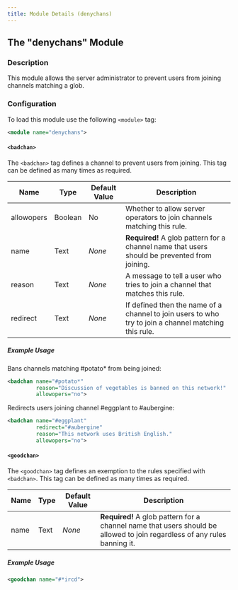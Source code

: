 ```yaml
---
title: Module Details (denychans)
---
```


## The "denychans" Module

### Description

This module allows the server administrator to prevent users from joining channels matching a glob.

### Configuration

To load this module use the following `<module>` tag:

```xml
<module name="denychans">
```

#### `<badchan>`

The `<badchan>` tag defines a channel to prevent users from joining. This tag can be defined as many times as required.

Name       | Type    | Default Value | Description
---------- | ------- | ------------- | -----------
allowopers | Boolean | No            | Whether to allow server operators to join channels matching this rule.
name       | Text    | *None*        | **Required!** A glob pattern for a channel name that users should be prevented from joining.
reason     | Text    | *None*        | A message to tell a user who tries to join a channel that matches this rule.
redirect   | Text    | *None*        | If defined then the name of a channel to join users to who try to join a channel matching this rule.

##### Example Usage

Bans channels matching #potato\* from being joined:

```xml
<badchan name="#potato*"
         reason="Discussion of vegetables is banned on this network!"
         allowopers="no">
```

Redirects users joining channel #eggplant to #aubergine:

```xml
<badchan name="#eggplant"
         redirect="#aubergine"
         reason="This network uses British English."
         allowopers="no">
```

#### `<goodchan>`

The `<goodchan>` tag defines an exemption to the rules specified with `<badchan>`. This tag can be defined as many times as required.

Name | Type | Default Value | Description
---- | ---- | ------------- | -----------
name | Text | *None*        | **Required!** A glob pattern for a channel name that users should be allowed to join regardless of any rules banning it.

##### Example Usage

```xml
<goodchan name="#*ircd">
```
